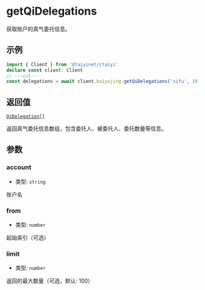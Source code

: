 # getQiDelegations

获取账户的真气委托信息。

## 示例

```ts twoslash
import { Client } from '@taiyinet/ctaiyi'
declare const client: Client
// ---cut---
const delegations = await client.baiyujing.getQiDelegations('sifu', 10, 10)
```

## 返回值

[`QiDelegation[]`](/guide/types#qidelegation)

返回真气委托信息数组，包含委托人、被委托人、委托数量等信息。

## 参数

### account

- 类型: `string`

账户名

### from

- 类型: `number`

起始索引（可选）

### limit

- 类型: `number`

返回的最大数量（可选，默认: 100）
